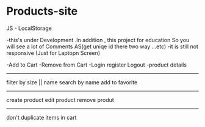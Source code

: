 # Products-site
JS - LocalStorage 

-this's under Development .In addition , this project for education So you will see a lot of Comments AS(get uniqe id there two way ...etc)
-it is still not responsive (Just for Laptopn Screen)

-Add to Cart 
-Remove from Cart
-Login register Logout
-product details 
_______________________
filter by size || name 
search by name
add to favorite
_______________________
create product 
edit product 
remove produt 
_______________________
don't duplicate items in cart 

